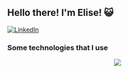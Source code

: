 ## Hello there! I'm Elise! 😺



[![LinkedIn](https://img.shields.io/badge/LinkedIn-0077B5?style=for-the-badge&logo=linkedin&logoColor=white)](https://www.linkedin.com/in/elise-lauer-sanson/)


### Some technologies that I use

<p align="center">
  <a href="https://skillicons.dev">
    <img src="https://skillicons.dev/icons?i=git,postman,python,typescript,django,rabbitmq,docker,postgres,mysql,aws,gcp,wordpress,css,html,linux,vscode" />
  </a>
</p>
